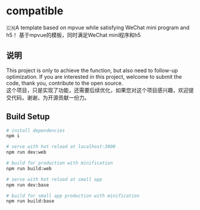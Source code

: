 # compatible
🇨🇳A template based on mpvue while satisfying WeChat mini program and h5！    基于mpvue的模板，同时满足WeChat mini程序和h5

## 说明
This project is only to achieve the function, but also need to follow-up optimization. If you are interested in this project, welcome to submit the code, thank you, contribute to the open source.
<br/>
这个项目，只是实现了功能，还需要后续优化，如果您对这个项目感兴趣，欢迎提交代码，谢谢，为开源贡献一份力。

## Build Setup

``` bash
# install dependencies
npm i

# serve with hot reload at localhost:3000
npm run dev:web

# build for production with minification
npm run build:web

# serve with hot reload at small app
npm run dev:base

# build for small app production with minification
npm run build:base

```
